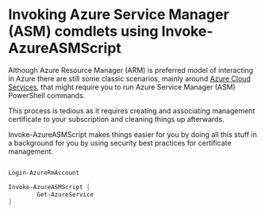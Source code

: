# Invoking Azure Service Manager (ASM) comdlets using Invoke-AzureASMScript

Although Azure Resource Manager (ARM) is preferred model of interacting in Azure there are still some classic scenarios, mainly around [Azure Cloud Services](https://azure.microsoft.com/en-us/services/cloud-services/), that might require you to run Azure Service Manager (ASM) PowerShell commands.

This process is tedious as it requires creating and associating management certificate to your subscription and cleaning things up afterwards.

Invoke-AzureASMScript makes things easier for you by doing all this stuff in a background for you by using security best practices for certificate management.

```powershell

Login-AzureRmAccount

Invoke-AzureASMScript {
        Get-AzureService
}

```
